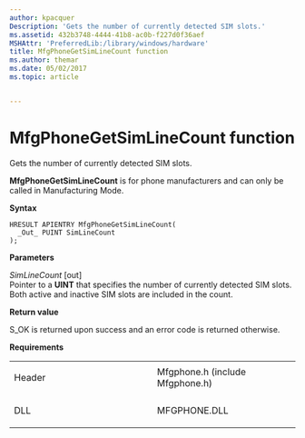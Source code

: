 ```yaml
---
author: kpacquer
Description: 'Gets the number of currently detected SIM slots.'
ms.assetid: 432b3748-4444-41b8-ac0b-f227d0f36aef
MSHAttr: 'PreferredLib:/library/windows/hardware'
title: MfgPhoneGetSimLineCount function
ms.author: themar
ms.date: 05/02/2017
ms.topic: article


---
```


# MfgPhoneGetSimLineCount function


Gets the number of currently detected SIM slots.

**MfgPhoneGetSimLineCount** is for phone manufacturers and can only be called in Manufacturing Mode.

**Syntax**

```ManagedCPlusPlus
HRESULT APIENTRY MfgPhoneGetSimLineCount(
  _Out_ PUINT SimLineCount
);
```

**Parameters**

*SimLineCount* \[out\]  
Pointer to a **UINT** that specifies the number of currently detected SIM slots. Both active and inactive SIM slots are included in the count.

**Return value**

S\_OK is returned upon success and an error code is returned otherwise.

**Requirements**

<table>
<colgroup>
<col width="50%" />
<col width="50%" />
</colgroup>
<tbody>
<tr class="odd">
<td align="left"><p>Header</p></td>
<td align="left">Mfgphone.h (include Mfgphone.h)</td>
</tr>
<tr class="even">
<td align="left"><p>DLL</p></td>
<td align="left">MFGPHONE.DLL</td>
</tr>
</tbody>
</table>

 

 





